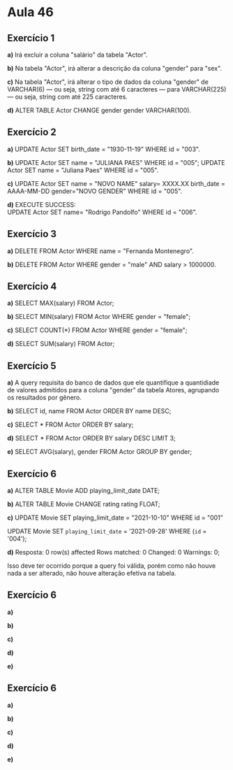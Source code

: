 # Aula 46
## Exercício 1
**a)** 
Irá excluir a coluna "salário" da tabela "Actor". 

**b)** 
Na tabela "Actor", irá alterar a descrição da coluna "gender" para "sex".

**c)** 
Na tabela "Actor", irá alterar o tipo de dados da coluna "gender" de VARCHAR(6) — ou seja, string com até 6 caracteres — para VARCHAR(225) — ou seja, string com até 225 caracteres.

**d)**
 ALTER TABLE Actor CHANGE gender gender VARCHAR(100).

## Exercício 2
**a)** 
UPDATE Actor SET birth_date = "1930-11-19" WHERE id = "003".

**b)** 
UPDATE Actor SET name = "JULIANA PAES" WHERE id = "005";
UPDATE 
Actor SET name = "Juliana Paes" WHERE id = "005".

**c)** 
UPDATE Actor SET name = "NOVO NAME" salary= XXXX.XX birth_date = AAAA-MM-DD gender="NOVO GENDER" WHERE id = "005".

**d)** 
EXECUTE SUCCESS:  
  UPDATE Actor SET name= "Rodrigo Pandolfo" WHERE id = "006".


## Exercício 3
**a)** 
DELETE FROM Actor WHERE name = "Fernanda Montenegro".

**b)** 
DELETE FROM Actor WHERE gender = "male" AND salary > 1000000.

## Exercício 4
**a)** 
SELECT MAX(salary) FROM Actor;

**b)** 
SELECT MIN(salary) FROM Actor WHERE gender = "female";

**c)** 
SELECT COUNT(*) FROM Actor WHERE gender = "female";

**d)** 
SELECT SUM(salary) FROM Actor;

## Exercício 5

**a)** 
A query requisita do banco de dados que ele quantifique a quantidiade de valores admitidos para a coluna "gender" da tabela Atores, agrupando os resultados por gênero.

**b)** 
SELECT id, name FROM Actor
ORDER BY name DESC;

**c)** 
SELECT * FROM Actor
ORDER BY salary;

**d)** 
SELECT * FROM Actor
ORDER BY salary DESC
LIMIT 3;

**e)** 
SELECT AVG(salary), gender FROM Actor
GROUP BY gender;

## Exercício 6

**a)** 
ALTER TABLE Movie ADD playing_limit_date DATE;

**b)** 
ALTER TABLE Movie CHANGE rating rating FLOAT;

**c)**
UPDATE Movie
SET	playing_limit_date = "2021-10-10"
WHERE id = "001"

UPDATE Movie
SET `playing_limit_date` = '2021-09-28' 
WHERE (`id` = '004');

**d)**
Resposta:
0 row(s) affected Rows matched: 0  Changed: 0  Warnings: 0;

Isso deve ter ocorrido porque a query foi válida, porém como não houve nada a ser alterado, não houve alteração efetiva na tabela.



## Exercício 6

**a)** 

**b)** 

**c)**

**d)** 

**e)** 


## Exercício 6

**a)** 

**b)** 

**c)**

**d)** 

**e)** 
